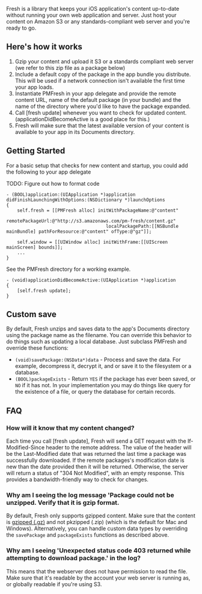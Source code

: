 Fresh is a library that keeps your iOS application's content up-to-date without running your own web application and server. Just host your content on Amazon S3 or any standards-compliant web server and you're ready to go.

## Here's how it works

1. Gzip your content and upload it S3 or a standards compliant web server (we refer to this zip file as a package below)
2. Include a default copy of the package in the app bundle you distribute. This will be used if a network connection isn't available the first time your app loads.
3. Instantiate PMFresh in your app delegate and provide the remote content URL, name of the default package (in your bundle) and the name of the directory where you'd like to have the package expanded.
4. Call [fresh update] whenever you want to check for updated content. (applicationDidBecomeActive is a good place for this.)
5. Fresh will make sure that the latest available version of your content is available to your app in its Documents directory.

## Getting Started
For a basic setup that checks for new content and startup, you could add the following to your app delegate

TODO: Figure out how to format code

```objc
- (BOOL)application:(UIApplication *)application didFinishLaunchingWithOptions:(NSDictionary *)launchOptions
{
    self.fresh = [[PMFresh alloc] initWithPackageName:@"content"
                                     remotePackageUrl:@"http://s3.amazonaws.com/pm-fresh/content.gz"
                                     localPackagePath:[[NSBundle mainBundle] pathForResource:@"content" ofType:@"gz"]];
    
    self.window = [[UIWindow alloc] initWithFrame:[[UIScreen mainScreen] bounds]];
    ...
}

```

See the PMFresh directory for a working example.


```objc
- (void)applicationDidBecomeActive:(UIApplication *)application
{
    [self.fresh update];
}
```

## Custom save
By default, Fresh unzips and saves data to the app's Documents directory using the package name as the filename. You can override this behavior to do things such as updating a local database. Just subclass PMFresh and override these functions: 
* `(void)savePackage:(NSData*)data` - Process and save the data. For example, decompress it, decrypt it, and or save it to the filesystem or a database.
* `(BOOL)packageExists` - Return `YES` if the package has ever been saved, or `NO` if it has not. In your implementation you may do things like query for the existence of a file, or query the database for certain records.

## FAQ
### How will it know that my content changed?
Each time you call [fresh update], Fresh will send a GET request with the If-Modified-Since header to the remote address. The value of the header will be the Last-Modified date that was returned the last time a package was successfully downloaded. If the remote packages's modification date is new than the date provided then it will be returned. Otherwise, the server will return a status of "304 Not Modified", with an empty response. This provides a bandwidth-friendly way to check for changes.
### Why am I seeing the log message 'Package could not be unzipped. Verify that it is gzip format.
By default, Fresh only supports gzipped content. Make sure that the content is [gzipped (.gz)](http://en.wikipedia.org/wiki/Gzip) and not pkzipped (.zip) (which is the default for Mac and Windows). Alternatively, you can handle custom data types by overriding the `savePackage` and `packageExists` functions as described above.
### Why am I seeing 'Unexpected status code 403 returned while attempting to download package.' in the log?
This means that the webserver does not have permission to read the file. Make sure that it's readable by the account your web server is running as, or globally readable if you're using S3.